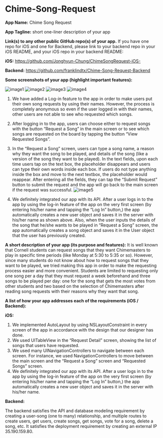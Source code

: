 # Chime-Song-Request

**App Name:** Chime Song Request

**App Tagline:** short one-liner description of your app


**Link(s) to any other public GitHub repo(s) of your app.** If you have one repo for iOS and one for Backend, please link to your backend repo in your iOS README, and your iOS repo in your backend README:

**iOS:** https://github.com/Jonghyun-Chung/ChimeSongRequest-iOS-

**Backend:** https://github.com/franklindtx/Chime-Song-Request-Backend


**Some screenshots of your app (highlight important features):**

![image1](https://raw.githubusercontent.com/franklindtx/Chime-Song-Request-Backend/master/image1.png)
![image2](https://raw.githubusercontent.com/franklindtx/Chime-Song-Request-Backend/master/image2.png)
![image3](https://raw.githubusercontent.com/franklindtx/Chime-Song-Request-Backend/master/image3.png)
![image4](https://raw.githubusercontent.com/franklindtx/Chime-Song-Request-Backend/master/image4.png)

1. We have added a Log-in feature to the app in order to make users put their own song requests by using their names. However, the process is completely anonymous so even if the user logged in with their names, other users are not able to see who requested which songs.

2. After logging in to the app, users can choose either to request songs with the button “Request a Song” in the main screen or to see which songs are requested on the board by tapping the button “View Requested Songs”. 

3. In the “Request a Song” screen, users can type a song name, a reason why they want the song to be played, and details of the song (like a version of the song they want to be played). In the text fields, upon each time users tap on the text box, the placeholder disappears and users can type their own words inside each box. If users do not type anything inside the box and move to the next textbox, the placeholder would reappear. After entering all the fields, they can tap the “Submit Request” button to submit the request and the app will go back to the main screen if the request was successful. 
![image5](https://raw.githubusercontent.com/franklindtx/Chime-Song-Request-Backend/master/image5.png)

4. We definitely integrated our app with its API. After a user logs in to the app by using the log-in feature of the app on the very first screen (by entering his/her name and tapping the “Log In” button,) the app automatically creates a new user object and saves it in the server with his/her name as shown above. Also, when the user inputs the details of the song that he/she wants to be played in “Request a Song” screen, the app automatically creates a song object and saves it in the User object that the user has previously created.



**A short description of your app (its purpose and features):**
It is well known that Cornell students can request songs that they want Chimemasters to play in specific time periods (like Monday at 5:30 to 5:35 or so). However, since many students do not know about how to request songs that they want to be played, we tried making this app in order to make the requesting process easier and more convenient. 
Students are limited to requesting only one song per a day that they must request a week beforehand and three songs to be played per day: one for the song that gets the most votes from other students and two based on the selection of Chimemasters after reading song requests with their reasons why they want that song.


**A list of how your app addresses each of the requirements (iOS / Backend):**


**iOS:**

1. We implemented AutoLayout by using NSLayoutConstraint in every screen of the app in accordance with the design that our designer has done. 
2. We used UITableView in the “Request Detail” screen, showing the list of songs that users have requested.
3. We used many UINavigationControllers to navigate between each screen. For instance, we used NavigationControllers to move between the main screen and the “Request a Song” screen and “Requested Songs” screen. 
4. We definitely integrated our app with its API. After a user logs in to the app by using the log-in feature of the app on the very first screen (by entering his/her name and tapping the “Log In” button,) the app automatically creates a new user object and saves it in the server with his/her name. 

**Backend:**

The backend satisfies the API and database modeling requirement by creating a user-song (one to many) relationship, and multiple routes to create users, get users, create songs, get songs, vote for a song, delete a song, etc. It satisfies the deployment requirement by creating an external IP 35.190.159.80. 


